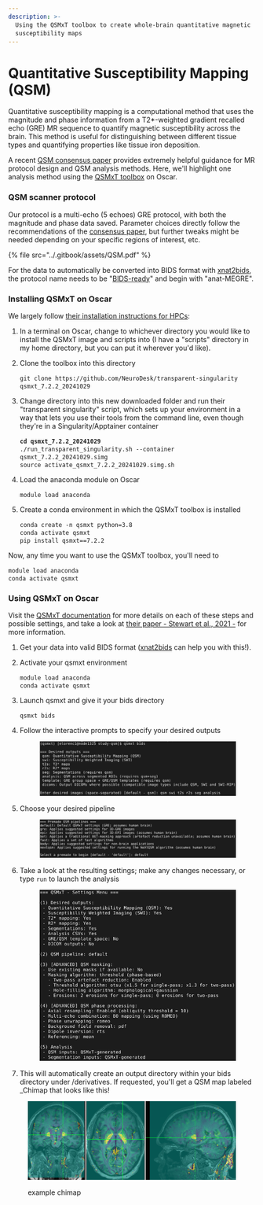```yaml
---
description: >-
  Using the QSMxT toolbox to create whole-brain quantitative magnetic
  susceptibility maps
---
```


# Quantitative Susceptibility Mapping (QSM)

Quantitative susceptibility mapping is a computational method that uses the magnitude and phase information from a T2\*-weighted gradient recalled echo (GRE) MR sequence to quantify magnetic susceptibility across the brain. This method is useful for distinguishing between different tissue types and quantifying properties like tissue iron deposition.&#x20;

A recent [QSM consensus paper](https://onlinelibrary.wiley.com/doi/full/10.1002/mrm.30006) provides extremely helpful guidance for MR protocol design and QSM analysis methods. Here, we'll highlight one analysis method using the [QSMxT toolbox](https://qsmxt.github.io/QSMxT/) on Oscar.

### QSM scanner protocol

Our protocol is a multi-echo (5 echoes) GRE protocol, with both the magnitude and phase data saved. Parameter choices directly follow the recommendations of the [consensus paper](https://onlinelibrary.wiley.com/action/downloadSupplement?doi=10.1002%2Fmrm.29048\&file=mrm29048-sup-0001-Supinfo.pdf), but further tweaks might be needed depending on your specific regions of interest, etc. &#x20;

{% file src="../.gitbook/assets/QSM.pdf" %}

For the data to automatically be converted into BIDS format with [xnat2bids](../xnat-to-bids-intro/xnat2bids-software/), the protocol name needs to be "[BIDS-ready](../xnat/bids-compliant-protocols.md)" and begin with "anat-MEGRE".&#x20;

### Installing QSMxT on Oscar

We largely follow [their installation instructions for HPCs](https://qsmxt.github.io/QSMxT/installation#hpc-installation):

1. In a terminal on Oscar, change to whichever directory you would like to install the QSMxT image and scripts into (I have a "scripts" directory in my home directory, but you can put it wherever you'd like).
2.  Clone the toolbox into this directory

    ```
    git clone https://github.com/NeuroDesk/transparent-singularity qsmxt_7.2.2_20241029
    ```
3.  Change directory into this new downloaded folder and run their "transparent singularity" script, which sets up your environment in a way that lets you use their tools from the command line, even though they're in a Singularity/Apptainer container

    <pre><code><strong>cd qsmxt_7.2.2_20241029
    </strong>./run_transparent_singularity.sh --container qsmxt_7.2.2_20241029.simg
    source activate_qsmxt_7.2.2_20241029.simg.sh
    </code></pre>
4.  Load the anaconda module on Oscar

    ```
    module load anaconda
    ```
5.  Create a conda environment in which the QSMxT toolbox is installed

    ```
    conda create -n qsmxt python=3.8
    conda activate qsmxt
    pip install qsmxt==7.2.2
    ```

Now, any time you want to use the QSMxT toolbox, you'll need to&#x20;

```
module load anaconda
conda activate qsmxt
```



### Using QSMxT on Oscar

Visit the [QSMxT documentation](https://qsmxt.github.io/QSMxT/using-qsmxt/qsmxt) for more details on each of these steps and possible settings, and take a look at [their paper - Stewart et al., 2021 -](https://onlinelibrary.wiley.com/doi/full/10.1002/mrm.29048) for more information.

1. Get your data into valid BIDS format ([xnat2bids](../xnat-to-bids-intro/using-oscar/oscar-utility-script/) can help you with this!).
2.  Activate your qsmxt environment

    ```
    module load anaconda
    conda activate qsmxt
    ```
3.  Launch qsmxt and give it your bids directory

    ```
    qsmxt bids
    ```
4.  Follow the interactive prompts to specify your desired outputs

    <figure><img src="../.gitbook/assets/Screenshot 2024-12-10 at 12.14.59 PM.png" alt=""><figcaption></figcaption></figure>
5.  Choose your desired pipeline

    <figure><img src="../.gitbook/assets/Screenshot 2024-12-10 at 12.15.15 PM.png" alt=""><figcaption></figcaption></figure>
6.  Take a look at the resulting settings; make any changes necessary, or type `run` to launch the analysis

    <figure><img src="../.gitbook/assets/Screenshot 2024-12-10 at 12.15.59 PM (1).png" alt=""><figcaption></figcaption></figure>
7. This will automatically create an output directory within your bids directory under /derivatives. If requested, you'll get a QSM map labeled \_Chimap that looks like this!

<figure><img src="../.gitbook/assets/Screenshot 2024-12-10 at 1.31.15 PM copy.png" alt=""><figcaption><p>example chimap</p></figcaption></figure>

